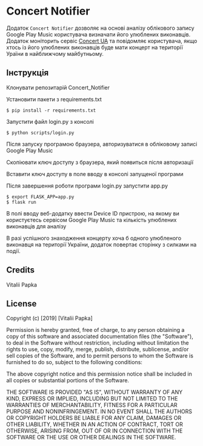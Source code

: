 # Concert Notifier

Додаток `Concert Notifier` дозволяє на основі аналізу облікового запису Google Play Music користувача визначати його улюблених виконавців. Додаток моніторить сервіс [Concert UA](http://concert.ua) та повідомляє користувача, якщо хтось із його улюблених виконавців буде мати концерт на території Ураїни в найближчому майбутньому.


Інструкція
----------
Клонувати репозитарій Concert_Notifier

Установити пакети з requirements.txt

    $ pip install -r requirements.txt
    
Запустити файл login.py з консолі

    $ python scripts/login.py
 
Після запуску програмою браузера, авторизуватися в обліковому записі Google Play Music

Скопіювати ключ доступу з браузера, який появиться після авторизації

Вставити ключ доступу в поле вводу в консолі запущеної програми

Після завершення роботи програми login.py запустити app.py

    $ export FLASK_APP=app.py
    $ flask run

В полі вводу веб-додатку ввести Device ID пристрою, на якому ви користуєтесь сервісом Google Play Music та кількість улюблених виконавців для аналізу

В разі успішного знаходження концерту хоча б одного улюбленого виконавця на території України, додаток повертає сторінку з силками на події.

Credits
-------
Vitalii Papka


License
-------
Copyright (c) [2019] [Vitalii Papka]

Permission is hereby granted, free of charge, to any person obtaining a copy
of this software and associated documentation files (the "Software"), to deal
in the Software without restriction, including without limitation the rights
to use, copy, modify, merge, publish, distribute, sublicense, and/or sell
copies of the Software, and to permit persons to whom the Software is
furnished to do so, subject to the following conditions:

The above copyright notice and this permission notice shall be included in all
copies or substantial portions of the Software.

THE SOFTWARE IS PROVIDED "AS IS", WITHOUT WARRANTY OF ANY KIND, EXPRESS OR
IMPLIED, INCLUDING BUT NOT LIMITED TO THE WARRANTIES OF MERCHANTABILITY,
FITNESS FOR A PARTICULAR PURPOSE AND NONINFRINGEMENT. IN NO EVENT SHALL THE
AUTHORS OR COPYRIGHT HOLDERS BE LIABLE FOR ANY CLAIM, DAMAGES OR OTHER
LIABILITY, WHETHER IN AN ACTION OF CONTRACT, TORT OR OTHERWISE, ARISING FROM,
OUT OF OR IN CONNECTION WITH THE SOFTWARE OR THE USE OR OTHER DEALINGS IN THE
SOFTWARE.
  
